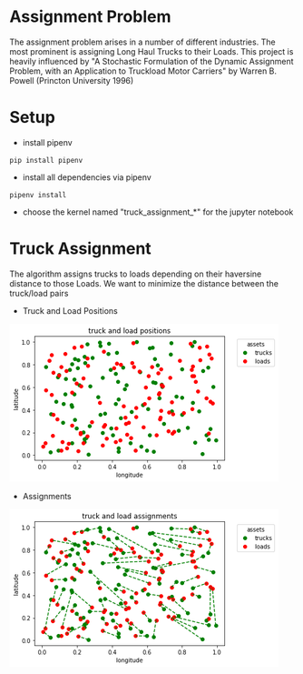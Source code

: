 # Assignment Problem 

The assignment problem arises in a number of different industries. The most prominent is assigning Long Haul Trucks to their Loads. 
This project is heavily influenced by "A Stochastic Formulation of the Dynamic Assignment Problem, with an Application to Truckload Motor Carriers" by Warren B. Powell (Princton University 1996)

# Setup 

- install pipenv  
```
pip install pipenv
```

- install all dependencies via pipenv
```
pipenv install
```
- choose the kernel named "truck_assignment_*" for the jupyter notebook 

# Truck Assignment

The algorithm assigns trucks to loads depending on their haversine distance to those Loads. 
We want to minimize the distance between the truck/load pairs

- Truck and Load Positions  

![Truck and Load Positions](data/images/positions.png "Truck and Load Positions")

- Assignments  

![Assignments](data/images/assignments.png "Assignments")
